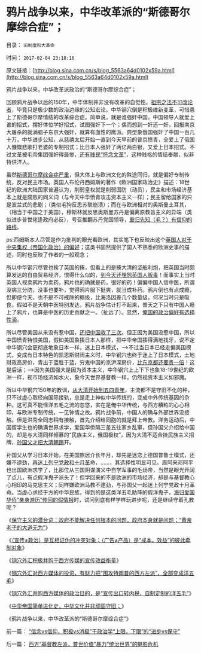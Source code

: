 # 鸦片战争以来，中华改革派的“斯德哥尔摩综合症”；

目录： `旧制度和大革命` 

时间： `2017-02-04 23:18:16` 

原文链接：[http://blog.sina.com.cn/s/blog_5563a64d0102x59a.html](http://blog.sina.com.cn/s/blog_5563a64d0102x59a.html)

鸦片战争以来，中华改革派政治的“斯德哥尔摩综合症”；

回顾鸦片战争以后的150年，中华体制并非没有改革的自觉性。[祖宗之法不可改论者](../../../2009/7/6/印第安传统文化在文明冲突中的节节抵抗中败退.md)，毕竟只是极少数的政治边缘的公知宏论。中华钢穴倒是积极维新变革，可惜患上了斯德哥尔摩情结的改革综合症。简单说，就是谁强奸中国，中国领导人就爱上谁的招式，摆好体位学好招式，试图强奸下一个；偶而想到一奸还一奸，回报南京大屠杀的就满脑子东京大强奸，就算有血性的鹰派。典型象俄国强奸了中国一百几十万，中华进步公知，从慈禧太后开始一直到今天早前的普京愤青，全爱上了俄国人慷慨悲歌打老婆的专制招式；比日本人强奸了两亿两白银，又爱上日本招式。不过文革被毛帝集团强奸得最惨，[还有贱民“怀念文革”](../../../2013/3/8/美塞尼亚长城，受害者情结，被抹去的文革记忆.md)，这种贱格的情结奉献，似非特供洋人。

虽然[斯德哥尔摩综合症严重](../../../2013/2/16/逐利“政府分红”的狗腿子，不是斯德哥尔摩情结.md)，但大体上与欧洲文化的殊途同归，就是偏好专制传统，反对民主市场。英国人布伦丹西姆斯的著作《欧洲国家政治史》描述：18世纪的欧洲大陆国家普遍认为，削弱皇权就是削弱国防（动员），民主和市场经济基本上就是腐败的同义词（与今天中华愤青攻击资本主义一样）；民主留给国家的只是波兰式的悲剧；（类似毛狗反思苏联崩溃）；而在与欧洲相对的奥斯曼土耳其，（相当于中国之于美国），穆斯林就反思奥斯曼苏丹是偏离原教旨主义的异端（类似进步普世佬逢政府必反），号召推翻苏丹党国领导，[重归先知（毛？）有信仰的路线](https://wp.me/p1tcNC-6F)。

ps:西姆斯本人尽管是作为批判的眼光看欧洲，其实笔下也反映出这个[英国人对于中央集权（帝国化政治）的偏好](../../../2014/12/8/欧洲传统政治文化对中央集权的偏好，曾对中华帝国的倾慕.md)；这类书固然提供了国人不熟悉的欧洲史事的描述，同时也反映了作者的一般观念；

所以中华钢穴尽管也挨了英国的揍，但看上的是揍大清的坚船利炮，把英国当时颇算发达的自由贸易经济，恨得什么似的，[到今天还埋怨英国人贩毒](../../../2016/1/8/简说毒品，毒瘾，戒毒的历史和未来，及鸦片战争.md)！而事实上当时英国人视卖鸦片为卖药，鸦片也的确就是药，很好的药！偏偏中国人信中医，所谓没病三分防，没事也要补，觉得鸦片服下挺爽，就当成补药。鸦片倒也有点成瘾，但即便今天，也不是不可戒除的瘾级，比海洛因差几个数量级，何况当时只是吸食。假如不是天朝中医特别发达，鸦片战争估计打不起来，普天之下只有中国人瘾上了鸦片，也算是中医的历史贡献之一。（扯远了）。显然，[俺国的政治偏好有选择性滴](../../../2014/8/14/西方传统中的愚昧，移植中国后全部邪教化.md)。

所以尽管美国从来没有惹中国，[还把中国救了三次](../../../2010/12/27/美国三次挽救了中国，三次挽救欧洲.md)。但正因为美国没惹中国，所以中国愤青特恨美国，假如美国象揍日本人那样，把中华帝国揍得满地找牙，说不定中华钢穴会更彻底地象日本一样，迷上日本模式，——>不过当日本已经走偏美国模式，变成有日本特色的凯恩斯财阀主义时，中华钢穴也终于迷上了日本模式，土地财政高房价，青出于蓝胜于蓝，穷鬼中国的京沪深房价，[比东京都还要贵一倍](http://blog.sina.com.cn/s/blog_4cd1c1670102wqdm.html)！这是后话；——>因为美国强大是因为资本主义，中华钢穴上上下下也象18-19世纪的欧洲一样，视市场经济如水火，象今天世界基督教一样，仍然视资本主义如邪魔。

所以中华钢穴150年的教训，[从大清开始到五四青年](../../../2010/5/27/网络可以接触赤裸裸的恶性人格.md)，主流都不是守旧不化的种，只不过虚心取经向国际接轨，总是走上神似中华传统的，变成中外传统基因的杂种。这可真不能怪洋五毛之流的忽悠，实在是俺中华传统，与西方糟粕的心心相印，与欧洲专制传统，一见钟情之故。鸦片战争前，中国人的确与外部世界没接触。但是洪秀全同志稍有接触，首先介绍给同胞的就是拜上帝教。洋务运动后，中国留学生也的确满世界求学，爱国华侨隔三差五往家乡乱窜，但孙国父介绍给中国的，却是与大清同样倾慕的“民族主义，俄国极权”，因为大清不适合挂民族主义招牌，[孙国父才把大清朝踢](../../../2011/1/10/辛亥革命和孙国父的历史地位无足轻重；.md)开。

孙国父从学习日本开始，在美国旅居介长年月，却先是迷恋上德国普鲁士模式，还嫌不逮劲，[再迷上列宁党政和十月革](../../../2008/10/6/俄国多数人对少数人暴政不是民主.md)命，……，其选择性明显可见。周阿来邓阿平也出国欧洲求学了，比那位从三国阴谋演义中自学军事的毛炀帝，当然是眼光开阔了点儿，有点假洋鬼子派头了！但学回来的不是欧洲的市场经济，却是与基督教心心相印的马克思主义；同样嫌欧洲马教不逮劲，与孙国父一起迷上列宁党政十月革命。当虚心求经于方的中华民族，得到的是这类洋五毛助阵的假洋鬼子，[海归爱国华侨“亲身游历”传回的假情报](../../../2008/10/6/俄国多数人对少数人暴政不是民主.md)时，试问到底有样学样玩进步呢，还是继续守着孔教呢？

《[保守主义的潜台词：政府不能解决任何根本的问题，政府本身就是问题；“黄帝老子的大道无为”](../../../2017/1/29/特朗普若持保守主义的真实支持，与进步群众的普遍反对.md)》

《[（宣传≠政治）是互相证伪的冲突对象；（广告≠产品）是“成本，效益”的彼此牵制对象](../../../2017/1/29/（宣传≠政治）是互相证伪的冲突对象，类比（广告≠产品）.md)》

《[钢穴外汇积极并购于西方传媒的宣传效益衡量](../../../2017/1/31/钢穴外汇积极并购于西方传媒的宣传效益衡量；.md)》

《[钢穴外汇对西方媒体的投资，有财力把“围攻特朗普的西方左派”，全部变成洋五毛](../../../2017/2/1/特朗普不是麦卡锡主义，美国政府不会重执麦卡锡主义；.md)》

《[钢穴外汇并购西方媒体的政治目的，是“宣传出口转内税，自制定制的洋五毛”](../../../2017/2/2/“遭逢挫折能反思”叫信念；不允许证伪叫“信仰”.md)》

《[中华帝国简单进化史，中华文化并非顽固守旧；](../../../2017/2/3/中华帝国简单进化史，中华政治并非顽固守旧；.md)》

《鸦片战争以来，中华改革派的“斯德哥尔摩综合症”》

前一篇： [“信念vs信仰，积极vs消极”于政治学“上限，下限”的“进步vs保守”](../../../2017/2/8/“信念vs信仰，积极vs消极”于政治学“上限，下限”的“进步vs保守”.md)

后一篇： [西方“基督教左派，普世价值”暴力“统治世界”的魅影危机](../../../2017/1/26/西方“基督教左派，普世价值”暴力“统治世界”的魅影危机.md)

